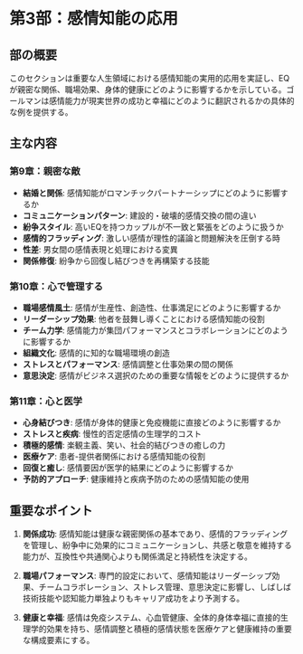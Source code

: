 # 第3部：感情知能の応用

## 部の概要
このセクションは重要な人生領域における感情知能の実用的応用を実証し、EQが親密な関係、職場効果、身体的健康にどのように影響するかを示している。ゴールマンは感情能力が現実世界の成功と幸福にどのように翻訳されるかの具体的な例を提供する。

## 主な内容

### 第9章：親密な敵
- **結婚と関係**: 感情知能がロマンチックパートナーシップにどのように影響するか
- **コミュニケーションパターン**: 建設的・破壊的感情交換の間の違い
- **紛争スタイル**: 高いEQを持つカップルが不一致と緊張をどのように扱うか
- **感情的フラッディング**: 激しい感情が理性的議論と問題解決を圧倒する時
- **性差**: 男女間の感情表現と処理における変異
- **関係修復**: 紛争から回復し結びつきを再構築する技能

### 第10章：心で管理する
- **職場感情風土**: 感情が生産性、創造性、仕事満足にどのように影響するか
- **リーダーシップ効果**: 他者を鼓舞し導くことにおける感情知能の役割
- **チーム力学**: 感情能力が集団パフォーマンスとコラボレーションにどのように影響するか
- **組織文化**: 感情的に知的な職場環境の創造
- **ストレスとパフォーマンス**: 感情調整と仕事効果の間の関係
- **意思決定**: 感情がビジネス選択のための重要な情報をどのように提供するか

### 第11章：心と医学
- **心身結びつき**: 感情が身体的健康と免疫機能に直接どのように影響するか
- **ストレスと疾病**: 慢性的否定感情の生理学的コスト
- **積極的感情**: 楽観主義、笑い、社会的結びつきの癒しの力
- **医療ケア**: 患者-提供者関係における感情知能の役割
- **回復と癒し**: 感情要因が医学的結果にどのように影響するか
- **予防的アプローチ**: 健康維持と疾病予防のための感情知能の使用

## 重要なポイント

1. **関係成功**: 感情知能は健康な親密関係の基本であり、感情的フラッディングを管理し、紛争中に効果的にコミュニケーションし、共感と敬意を維持する能力が、互換性や共通関心よりも関係満足と持続性を決定する。

2. **職場パフォーマンス**: 専門的設定において、感情知能はリーダーシップ効果、チームコラボレーション、ストレス管理、意思決定に影響し、しばしば技術技能や認知能力単独よりもキャリア成功をより予測する。

3. **健康と幸福**: 感情は免疫システム、心血管健康、全体的身体幸福に直接的生理学的効果を持ち、感情調整と積極的感情状態を医療ケアと健康維持の重要な構成要素にする。